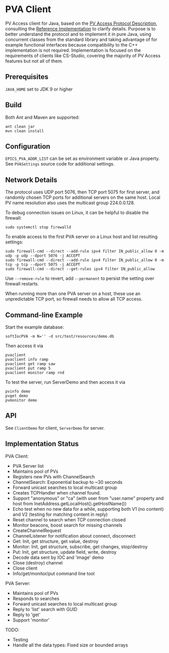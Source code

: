 PVA Client
==========

PV Access client for Java, based on the 
[PV Access Protocol Description](https://github.com/epics-base/pvAccessCPP/wiki/protocol),
consulting the [Reference Implementation](https://github.com/epics-base/epicsCoreJava)
to clarify details.
Purpose is to better understand the protocol
and to implement it in pure Java, using concurrent classes
from the standard library and taking advantage of for example
functional interfaces because compatibility to the C++ implementation
is not required.
Implementation is focused on the requirements of clients like CS-Studio,
covering the majority of PV Access features but not all of them.

Prerequisites
-------------
`JAVA_HOME` set to JDK 9 or higher

Build
-----
Both Ant and Maven are supported:

    ant clean jar
    mvn clean install

Configuration
-------------

`EPICS_PVA_ADDR_LIST` can be set as environment variable
or Java property.
See `PVASettings` source code for additional settings.

Network Details
---------------

The protocol uses UDP port 5076, then TCP port 5075 for first server,
and randomly chosen TCP ports for additional servers on the same host.
Local PV name resolution also uses the multicast group 224.0.0.128.

To debug connection issues on Linux, it can be helpful to disable the firewall:

    sudo systemctl stop firewalld

To enable access to the first PVA server on a Linux host and list resulting settings:

    sudo firewall-cmd --direct --add-rule ipv4 filter IN_public_allow 0 -m udp -p udp --dport 5076 -j ACCEPT
    sudo firewall-cmd --direct --add-rule ipv4 filter IN_public_allow 0 -m tcp -p tcp --dport 5075 -j ACCEPT
    sudo firewall-cmd --direct --get-rules ipv4 filter IN_public_allow
    
Use `--remove-rule` to revert, add `--permanent` to persist the setting over firewall restarts.

When running more than one PVA server on a host, these use an unpredictable TCP port,
so firewall needs to allow all TCP access.

Command-line Example
--------------------

Start the example database: 

    softIocPVA -m N='' -d src/test/resources/demo.db 

Then access it via

    pvaclient
    pvaclient info ramp
    pvaclient get ramp saw
    pvaclient put ramp 5
    pvaclient monitor ramp rnd

To test the server, run ServerDemo and then access it via

    pvinfo demo
    pvget demo
    pvmonitor demo


API
---

See `ClientDemo` for client, `ServerDemo` for server.

Implementation Status
---------------------

PVA Client:

 * PVA Server list
 * Maintains pool of PVs
 * Registers new PVs with ChannelSearch
 * ChannelSearch: Exponential backup to ~30 seconds
 * Forward unicast searches to local multicast group
 * Creates TCPHandler when channel found.
 * Support "anonymous" or "ca"
   (with user from "user.name" property and host from InetAddress.getLocalHost().getHostName())
 * Echo test when no new data for a while,
   supporting both V1 (no content) and V2 (testing for matching content in reply)
 * Reset channel to search when TCP connection closed
 * Monitor beacons, boost search for missing channels
 * CreateChannelRequest
 * ChannelListener for notification about connect, disconnect
 * Get: Init, get structure, get value, destroy
 * Monitor: Init, get structure, subscribe, get changes, stop/destroy
 * Put: Init, get structure, update field, write, destroy
 * Decode data sent by IOC and 'image' demo
 * Close (destroy) channel
 * Close client
 * Info/get/monitor/put command line tool
 
PVA Server:

 * Maintains pool of PVs
 * Responds to searches
 * Forward unicast searches to local multicast group
 * Reply to 'list' search with GUID
 * Reply to 'get'
 * Support 'monitor'
   
TODO:

 * Testing
 * Handle all the data types: Fixed size or bounded arrays
